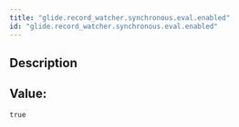 ```yaml
---
title: "glide.record_watcher.synchronous.eval.enabled"
id: "glide.record_watcher.synchronous.eval.enabled"
---
```

## Description



## Value: 
```
true
```